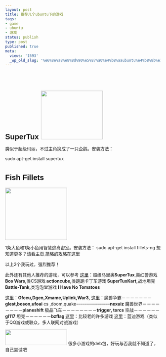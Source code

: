 ```yaml
---
layout: post
title: 推荐几个ubuntu下的游戏
tags:
- game
- ubuntu
- 游戏
status: publish
type: post
published: true
meta:
  views: '1593'
  _wp_old_slug: '%e6%8e%a8%e8%8d%90%e5%87%a0%e4%b8%aaubuntu%e4%b8%8b%e7%9a%84%e6%b8%b8%e6%88%8f'
---
```

&nbsp;</p>
&nbsp;</p>

<p><font face="Arial"><strong><font size="5">SuperTux
</font></strong></font>
<a href="http://www.marcelgagne.com/images/cwl2005/supertux.jpg" target="_blank"><img src="http://www.marcelgagne.com/images/cwl2005/supertux.jpg" class="blogimg" border="0" height="157" width="200" /></a>

类似于超级玛丽，不过主角换成了一只企鹅。安装方法：

sudo apt-get install supertux
<h1><font color="#000000" face="Arial" size="5">Fish Fillets</font></h1>
<p><a href="http://www.pavelrichter.net/xblog/img/fish-fillets-3.jpg" target="_blank"><img src="http://www.pavelrichter.net/xblog/img/fish-fillets-3.jpg" class="blogimg" border="0" height="169" width="200" /></a></p>
1条大鱼和1条小鱼用智慧逃离密室。安装方法：
sudo apt-get install fillets-ng
想知道更多？<a href="http://fillets.sourceforge.net/" target="_blank">请看主页</a><a href="http://www.emhsoft.com/fillets/index.html" target="_blank">
简略的攻略在这里</a>

以上2个我玩过，强烈推荐！

此外还有其他人推荐的游戏，可以参考
<a href="http://www.hebine.com/blog/archives/292.html" target="_blank">这里</a>：超级马里奥<strong>SuperTux</strong>,类红警游戏<strong>Bos Wars,</strong>类CS游戏<strong> actioncube,</strong>类跑跑卡丁车游戏<strong> SuperTuxKart,</strong>战地坦克<strong> Battle-Tank,</strong>类泡泡堂游戏  <strong> I Have No Tomatoes</strong>

<a href="blog.guoliangwu.cn/articles/games-i-play-in-ubuntu.html" target="_blank"> 这里</a>：<strong>Gfceu,Dgen,Xmame,Uplink,War3,</strong>
<a href="http://gitsyn.yculblog.com/post.2839584.html" target="_blank"> 这里</a>：魔兽争霸－－－－－－－<strong>glest,boson,ufoai</strong>
cs ,doom,quake-----------------<strong>nexuiz</strong>
魔兽世界－－－－－－－－<strong>planeshift</strong>
极品飞车－－－－－－－－<strong>trigger, torcs</strong>
空战－－－－－－<strong>gl117</strong>
坦克－－－－－－<strong>bzflag
</strong><a href="http://www.ubuntu.org.tw/modules/newbb/viewtopic.php?post_id=8277" target="_blank">这里</a>：比较老的许多游戏
<a href="http://www.linuxidc.com/Linux/2007-08/7062.htm" target="_blank">这里</a>：蓝迪游戏（类似于QQ游戏或联众，多人联网对战游戏）
<p align="left"><a href="http://www.getdeb.net/category.php?id=3" target="_blank"><img src="http://www.getdeb.net/themes/getdeb/images/getdeb_logo.png" class="blogimg" border="0" height="50" width="200" /></a> 很多小游戏的deb包，好玩与否我就不知道了，自己尝试吧</p>

